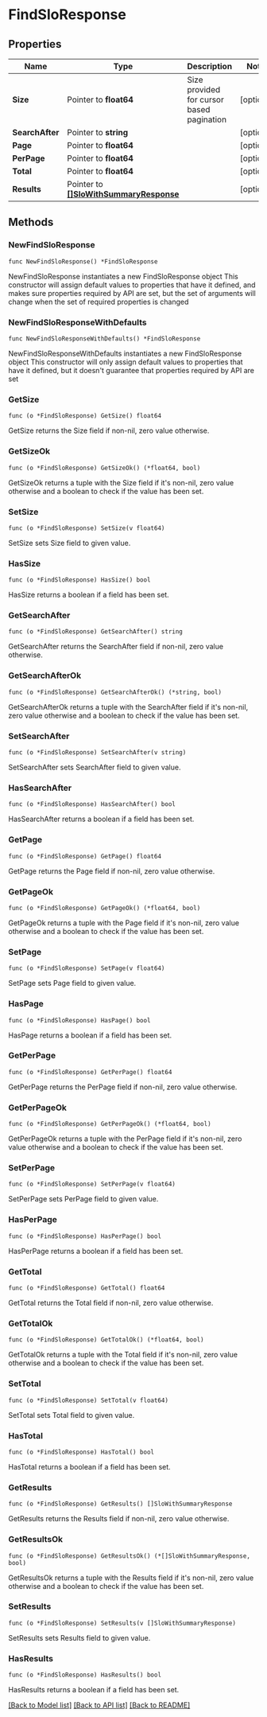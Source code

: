 # FindSloResponse

## Properties

Name | Type | Description | Notes
------------ | ------------- | ------------- | -------------
**Size** | Pointer to **float64** | Size provided for cursor based pagination | [optional] 
**SearchAfter** | Pointer to **string** |  | [optional] 
**Page** | Pointer to **float64** |  | [optional] 
**PerPage** | Pointer to **float64** |  | [optional] 
**Total** | Pointer to **float64** |  | [optional] 
**Results** | Pointer to [**[]SloWithSummaryResponse**](SloWithSummaryResponse.md) |  | [optional] 

## Methods

### NewFindSloResponse

`func NewFindSloResponse() *FindSloResponse`

NewFindSloResponse instantiates a new FindSloResponse object
This constructor will assign default values to properties that have it defined,
and makes sure properties required by API are set, but the set of arguments
will change when the set of required properties is changed

### NewFindSloResponseWithDefaults

`func NewFindSloResponseWithDefaults() *FindSloResponse`

NewFindSloResponseWithDefaults instantiates a new FindSloResponse object
This constructor will only assign default values to properties that have it defined,
but it doesn't guarantee that properties required by API are set

### GetSize

`func (o *FindSloResponse) GetSize() float64`

GetSize returns the Size field if non-nil, zero value otherwise.

### GetSizeOk

`func (o *FindSloResponse) GetSizeOk() (*float64, bool)`

GetSizeOk returns a tuple with the Size field if it's non-nil, zero value otherwise
and a boolean to check if the value has been set.

### SetSize

`func (o *FindSloResponse) SetSize(v float64)`

SetSize sets Size field to given value.

### HasSize

`func (o *FindSloResponse) HasSize() bool`

HasSize returns a boolean if a field has been set.

### GetSearchAfter

`func (o *FindSloResponse) GetSearchAfter() string`

GetSearchAfter returns the SearchAfter field if non-nil, zero value otherwise.

### GetSearchAfterOk

`func (o *FindSloResponse) GetSearchAfterOk() (*string, bool)`

GetSearchAfterOk returns a tuple with the SearchAfter field if it's non-nil, zero value otherwise
and a boolean to check if the value has been set.

### SetSearchAfter

`func (o *FindSloResponse) SetSearchAfter(v string)`

SetSearchAfter sets SearchAfter field to given value.

### HasSearchAfter

`func (o *FindSloResponse) HasSearchAfter() bool`

HasSearchAfter returns a boolean if a field has been set.

### GetPage

`func (o *FindSloResponse) GetPage() float64`

GetPage returns the Page field if non-nil, zero value otherwise.

### GetPageOk

`func (o *FindSloResponse) GetPageOk() (*float64, bool)`

GetPageOk returns a tuple with the Page field if it's non-nil, zero value otherwise
and a boolean to check if the value has been set.

### SetPage

`func (o *FindSloResponse) SetPage(v float64)`

SetPage sets Page field to given value.

### HasPage

`func (o *FindSloResponse) HasPage() bool`

HasPage returns a boolean if a field has been set.

### GetPerPage

`func (o *FindSloResponse) GetPerPage() float64`

GetPerPage returns the PerPage field if non-nil, zero value otherwise.

### GetPerPageOk

`func (o *FindSloResponse) GetPerPageOk() (*float64, bool)`

GetPerPageOk returns a tuple with the PerPage field if it's non-nil, zero value otherwise
and a boolean to check if the value has been set.

### SetPerPage

`func (o *FindSloResponse) SetPerPage(v float64)`

SetPerPage sets PerPage field to given value.

### HasPerPage

`func (o *FindSloResponse) HasPerPage() bool`

HasPerPage returns a boolean if a field has been set.

### GetTotal

`func (o *FindSloResponse) GetTotal() float64`

GetTotal returns the Total field if non-nil, zero value otherwise.

### GetTotalOk

`func (o *FindSloResponse) GetTotalOk() (*float64, bool)`

GetTotalOk returns a tuple with the Total field if it's non-nil, zero value otherwise
and a boolean to check if the value has been set.

### SetTotal

`func (o *FindSloResponse) SetTotal(v float64)`

SetTotal sets Total field to given value.

### HasTotal

`func (o *FindSloResponse) HasTotal() bool`

HasTotal returns a boolean if a field has been set.

### GetResults

`func (o *FindSloResponse) GetResults() []SloWithSummaryResponse`

GetResults returns the Results field if non-nil, zero value otherwise.

### GetResultsOk

`func (o *FindSloResponse) GetResultsOk() (*[]SloWithSummaryResponse, bool)`

GetResultsOk returns a tuple with the Results field if it's non-nil, zero value otherwise
and a boolean to check if the value has been set.

### SetResults

`func (o *FindSloResponse) SetResults(v []SloWithSummaryResponse)`

SetResults sets Results field to given value.

### HasResults

`func (o *FindSloResponse) HasResults() bool`

HasResults returns a boolean if a field has been set.


[[Back to Model list]](../README.md#documentation-for-models) [[Back to API list]](../README.md#documentation-for-api-endpoints) [[Back to README]](../README.md)


